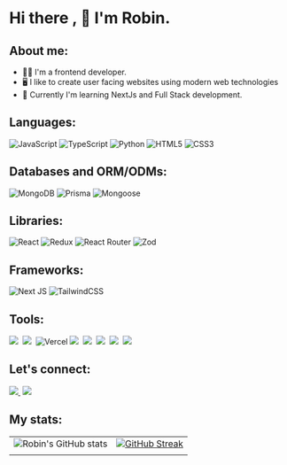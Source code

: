 # Hi there , :wave: I'm Robin.

## About me:

- :man_technologist: I'm a frontend developer.
- :desktop_computer: I like to create user facing websites using modern web technologies
- :notebook_with_decorative_cover: Currently I'm learning NextJs and Full Stack development.
## Languages:

![JavaScript](https://img.shields.io/badge/javascript-%23323330.svg?style=for-the-badge&logo=javascript&logoColor=%23F7DF1E)
![TypeScript](https://img.shields.io/badge/typescript-%23007ACC.svg?style=for-the-badge&logo=typescript&logoColor=white)
![Python](https://img.shields.io/badge/python-3670A0?style=for-the-badge&logo=python&logoColor=ffffff)
![HTML5](https://img.shields.io/badge/html5-%23E34F26.svg?style=for-the-badge&logo=html5&logoColor=white)
![CSS3](https://img.shields.io/badge/css3-%231572B6.svg?style=for-the-badge&logo=css3&logoColor=white)

## Databases and ORM/ODMs:

![MongoDB](https://img.shields.io/badge/MongoDB-%234ea94b.svg?style=for-the-badge&logo=mongodb&logoColor=white)
![Prisma](https://img.shields.io/badge/Prisma-3982CE?style=for-the-badge&logo=Prisma&logoColor=white)
![Mongoose](https://img.shields.io/badge/Mongoose-880000.svg?style=for-the-badge&logo=Mongoose&logoColor=white)

## Libraries:

![React](https://img.shields.io/badge/react-%2320232a.svg?style=for-the-badge&logo=react&logoColor=%2361DAFB)
![Redux](https://img.shields.io/badge/Redux-764ABC.svg?style=for-the-badge&logo=Redux&logoColor=white)
![React Router](https://img.shields.io/badge/React_Router-CA4245?style=for-the-badge&logo=react-router&logoColor=white)
![Zod](https://img.shields.io/badge/Zod-3E67B1.svg?style=for-the-badge&logo=Zod&logoColor=white)


## Frameworks:

![Next JS](https://img.shields.io/badge/Next.Js-black?style=for-the-badge&logo=next.js&logoColor=white)
![TailwindCSS](https://img.shields.io/badge/tailwindcss-%2338B2AC.svg?style=for-the-badge&logo=tailwind-css&logoColor=white)


## Tools:
<img src ="https://img.shields.io/badge/Git-FFFFFF?style=for-the-badge&logo=git&logoColor=orange"/>&nbsp;
<img src ="https://img.shields.io/badge/GitHub-100000?style=for-the-badge&logo=github&logoColor=white"/>&nbsp;
![Vercel](https://img.shields.io/badge/vercel-%23000000.svg?style=for-the-badge&logo=vercel&logoColor=white)
<img src ="https://img.shields.io/badge/Netlify-00C7B7?style=for-the-badge&logo=netlify&logoColor=white"/>&nbsp;
<img src ="https://img.shields.io/badge/VSCode-0078D4?style=for-the-badge&logo=visual%20studio%20code&logoColor=white"/>&nbsp;
<img src="https://img.shields.io/badge/VIM-%2311AB00.svg?&style=for-the-badge&logo=vim&logoColor=white"/>&nbsp;
<img src="https://img.shields.io/badge/Ubuntu-E95420?style=for-the-badge&logo=ubuntu&logoColor=white"/>&nbsp;
<img src="https://img.shields.io/badge/Linux-FCC624?style=for-the-badge&logo=linux&logoColor=black"/>&nbsp;

## Let's connect:

<a href="https://www.twitter.com/haddercone"><img src ="https://img.shields.io/badge/Twitter-1DA1F2?style=for-the-badge&logo=twitter&logoColor=white"/>&nbsp;</a>
<a href="https://www.linkedin.com/in/haddercone">
<img src="https://img.shields.io/badge/LinkedIn-0077B5?style=for-the-badge&logo=linkedin&logoColor=white"/>
</a>
<br/>

## My stats:
| | |
|-|-|
|![Robin's GitHub stats](https://github-readme-stats.vercel.app/api?username=haddercone&show_icons=true&theme=react)|[![GitHub Streak](https://streak-stats.demolab.com/?user=haddercone&theme=radical)](https://git.io/streak-stats)|
|||




<!-- [![Top Langs](https://github-readme-stats.vercel.app/api/top-langs/?username=haddercone&layout=compact&theme=radical)](https://github.com/haddercone/github-readme-stats) -->


